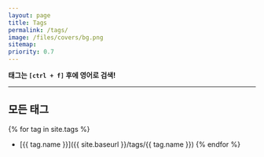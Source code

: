 ```yaml
---
layout: page
title: Tags
permalink: /tags/
image: /files/covers/bg.png
sitemap:
priority: 0.7
---
```


**태그는 `[ctrl + f]` 후에 영어로 검색!**  

---

## 모든 태그

{% for tag in site.tags %}
* [{{ tag.name }}]({{ site.baseurl }}/tags/{{ tag.name }})
{% endfor %}
